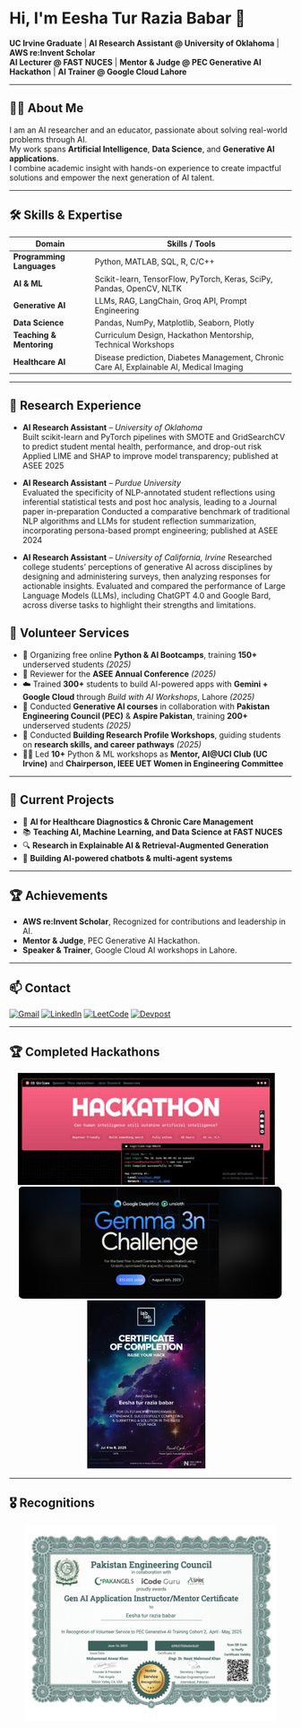 # Hi, I'm Eesha Tur Razia Babar 👋

**UC Irvine Graduate** | **AI Research Assistant @ University of Oklahoma** | **AWS re:Invent Scholar**  
**AI Lecturer @ FAST NUCES** | **Mentor & Judge @ PEC Generative AI Hackathon** | **AI Trainer @ Google Cloud Lahore**  

---

## 👩‍💻 About Me
I am an AI researcher and an educator, passionate about solving real-world problems through AI.  
My work spans **Artificial Intelligence**, **Data Science**, and **Generative AI applications**.  
I combine academic insight with hands-on experience to create impactful solutions and empower the next generation of AI talent.

---

## 🛠 Skills & Expertise

| **Domain**               | **Skills / Tools** |
|--------------------------|--------------------|
| **Programming Languages**| Python, MATLAB, SQL, R, C/C++ |
| **AI & ML**              | Scikit-learn, TensorFlow, PyTorch, Keras, SciPy, Pandas, OpenCV, NLTK |
| **Generative AI**        | LLMs, RAG, LangChain, Groq API, Prompt Engineering |
| **Data Science**         | Pandas, NumPy, Matplotlib, Seaborn, Plotly |
| **Teaching & Mentoring** | Curriculum Design, Hackathon Mentorship, Technical Workshops |
| **Healthcare AI**        | Disease prediction, Diabetes Management, Chronic Care AI, Explainable AI, Medical Imaging |


---

## 🔬 Research Experience

- **AI Research Assistant** – *University of Oklahoma*  
Built scikit-learn and PyTorch pipelines with SMOTE and GridSearchCV to predict student mental health,
performance, and drop-out risk
Applied LIME and SHAP to improve model transparency; published at ASEE 2025

- **AI Research Assistant** – *Purdue University*  
Evaluated the specificity of NLP-annotated student reflections using inferential statistical tests and post
hoc analysis, leading to a Journal paper in-preparation
Conducted a comparative benchmark of traditional NLP algorithms and LLMs for student reflection
summarization, incorporating persona-based prompt engineering; published at ASEE 2024

- **AI Research Assistant** – *University of California, Irvine*
Researched college students’ perceptions of generative AI across disciplines by designing and administering surveys, 
then analyzing responses for actionable insights.
Evaluated and compared the performance of Large Language Models (LLMs), including ChatGPT 4.0 and Google Bard, 
across diverse tasks to highlight their strengths and limitations.
  
## 🤝 Volunteer Services

- 📢 Organizing free online **Python & AI Bootcamps**, training **150+** underserved students *(2025)*  
- 📄 Reviewer for the **ASEE Annual Conference** *(2025)*  
- ☁️ Trained **300+** students to build AI-powered apps with **Gemini + Google Cloud** through *Build with AI Workshops*, Lahore *(2025)*  
- 🤝 Conducted **Generative AI courses** in collaboration with **Pakistan Engineering Council (PEC)** & **Aspire Pakistan**, training **200+** underserved students *(2025)*  
- 🧭 Conducted **Building Research Profile Workshops**, guiding students on **research skills, and career pathways** *(2025)*  
- 👩‍🏫 Led **10+** Python & ML workshops as **Mentor, AI@UCI Club (UC Irvine)** and **Chairperson, IEEE UET Women in Engineering Committee**  

---

## 🚀 Current Projects
- 🧠 **AI for Healthcare Diagnostics & Chronic Care Management**  
- 📚 **Teaching AI, Machine Learning, and Data Science at FAST NUCES**  
- 🔍 **Research in Explainable AI & Retrieval-Augmented Generation**  
- 🤖 **Building AI-powered chatbots & multi-agent systems**  

---

## 🏆 Achievements
- **AWS re:Invent Scholar**, Recognized for contributions and leadership in AI.
- **Mentor & Judge**, PEC Generative AI Hackathon.
- **Speaker & Trainer**, Google Cloud AI workshops in Lahore.

---

## 📫 Contact

[![Gmail](https://img.shields.io/badge/Gmail-D14836?style=for-the-badge&logo=gmail&logoColor=white)](mailto:ebabar@uci.edu)
[![LinkedIn](https://img.shields.io/badge/LinkedIn-0A66C2?style=for-the-badge&logo=linkedin&logoColor=white)](https://www.linkedin.com/in/eeshababar/)
[![LeetCode](https://img.shields.io/badge/LeetCode-FFA116?style=for-the-badge&logo=leetcode&logoColor=black)](https://leetcode.com/your_username)
[![Devpost](https://img.shields.io/badge/Devpost-003E54?style=for-the-badge&logo=devpost&logoColor=white)](https://devpost.com/your_username)

---

## 🏆 Completed Hackathons

<p align="center">
  <img src="https://raw.githubusercontent.com/Eeshababar/Eeshababar/main/assets/CSGirliesup.png" alt="CS Girlies" height="200" style="margin-right: 15px;"/>
  <img src="https://raw.githubusercontent.com/Eeshababar/Eeshababar/main/assets/gamma3n.png" alt="Gamma3n" height="200"/>
  <img src="https://github.com/Eeshababar/Eeshababar/blob/main/assets/Hackathon1" alt="Hackathon" height="300" style="margin-right: 15px;"/>
</p>

---

## 🎖️ Recognitions

<p align="center">
  <img src="https://github.com/Eeshababar/Eeshababar/blob/main/assets/GenAI%20mentorship.jpg?raw=true" alt="GenAI Mentorship" height="350"/><br>
</p>




